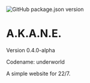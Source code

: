 ![GitHub package.json version](https://img.shields.io/github/package-json/v/Skk-nsmt/AKANE) 

# A.K.A.N.E.

Version 0.4.0-alpha

Codename: underworld

A simple website for 22/7.